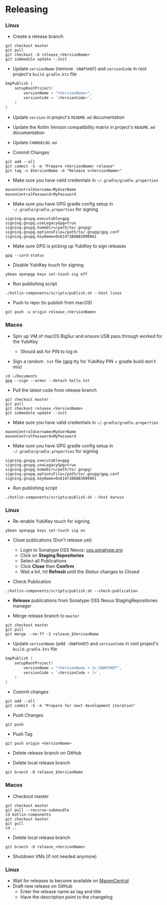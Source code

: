 # Releasing

### Linux

- Create a release branch
```
git checkout master
git pull
git checkout -b release_<VersionName>
git submodule update --init
```

- Update `versionName` (remove `-SNAPSHOT`) and `versionCode` in root project's `build.gradle.kts` file
```kotlin
kmpPublish {
    setupRootProject(
        versionName = "<VersionName>",
        versionCode = `<VersionCode>`,
    )
}
```

- Update `version` in project's `README.md` documentation

- Update the Kotlin Version compatibility matrix in project's `README.md` documentation

- Update `CHANGELOG.md`

- Commit Changes
```
git add --all
git commit -S -m "Prepare <VersionName> release"
git tag -s $VersionName -m "Release v<VersionName>"
```

- Make sure you have valid credentials in `~/.gradle/gradle.properties`
```groovy
mavenCentralUsername=MyUserName
mavenCentralPassword=MyPassword
```

- Make sure you have GPG gradle config setup in `~/.gradle/gradle.properties` for signing
```
signing.gnupg.executable=gpg
signing.gnupg.useLegacyGpg=true
signing.gnupg.homeDir=/path/to/.gnupg/
signing.gnupg.optionsFile=/path/to/.gnupg/gpg.conf
signing.gnupg.keyName=0x61471B8AB3890961
```

- Make sure GPG is picking up YubiKey to sign releases
```
gpg --card-status
```

- Disable YubiKey touch for signing
```
ykman openpgp keys set-touch sig off
```

- Run publishing script
```
./kotlin-components/scripts/publish.sh --host linux
```

- Push to repo (to publish from macOS)
```
git push -u origin release_<VersionName>
```

### Macos

- Spin up VM of macOS BigSur and ensure USB pass through worked for the YubiKey
    - Should ask for PIN to log in

- Sign a random `.txt` file (gpg tty for YubiKey PIN + gradle build don't mix)
```
cd ~/Documents
gpg --sign --armor --detach hello.txt
```

- Pull the latest code from release branch
```
git checkout master
git pull
git checkout release_<VersionName>
git submodule update --init
```

- Make sure you have valid credentials in `~/.gradle/gradle.properties`
```
mavenCentralUsername=MyUserName
mavenCentralPassword=MyPassword
```

- Make sure you have GPG gradle config setup in `~/.gradle/gradle.properties` for signing
```
signing.gnupg.executable=gpg
signing.gnupg.useLegacyGpg=true
signing.gnupg.homeDir=/path/to/.gnupg/
signing.gnupg.optionsFile=/path/to/.gnupg/gpg.conf
signing.gnupg.keyName=0x61471B8AB3890961
```

- Run publishing script
```
./kotlin-components/scripts/publish.sh --host darwin
```

### Linux
- Re-enable YubiKey touch for signing
```
ykman openpgp keys set-touch sig on
```

- Close publications (Don't release yet)
    - Login to Sonatype OSS Nexus: [oss.sonatype.org](https://s01.oss.sonatype.org/#stagingRepositories)
    - Click on **Staging Repositories**
    - Select all Publications
    - Click **Close** then **Confirm**
    - Wait a bit, hit **Refresh** until the *Status* changes to *Closed*

- Check Publication
```
./kotlin-components/scripts/publish.sh --check-publication
```

- **Release** publications from Sonatype OSS Nexus StagingRepositories manager

- Merge release branch to `master`
```
git checkout master
git pull
git merge --no-ff -S release_$VersionName
```

- Update `versionName` (add `-SNAPSHOT`) and `versionCode` in root project's `build.gradle.kts` file
```kotlin
kmpPublish {
    setupRootProject(
        versionName = "<VersionName + 1>-SNAPSHOT",
        versionCode = `<VersionCode + 1>`,
    )
}
```

- Commit changes
```
git add --all
git commit -S -m "Prepare for next development iteration"
```

- Push Changes
```
git push
```

- Push Tag
```
git push origin <VersionName>
```

- Delete release branch on GitHub

- Delete local release branch
```
git branch -D release_$VersionName
```

### Macos

- Checkout master
```
git checkout master
git pull --recurse-submoudle
cd kotlin-components
git checkout master
git pull
cd ..
```

- Delete local release branch
```
git branch -D release_<VersionName>
```

- Shutdown VMs (if not needed anymore)

### Linux

- Wait for releases to become available on [MavenCentral](https://repo1.maven.org/maven2/io/matthewnelson/kotlin-components/)
- Draft new release on GitHub
    - Enter the release name <VersionName> as tag and title
    - Have the description point to the changelog
